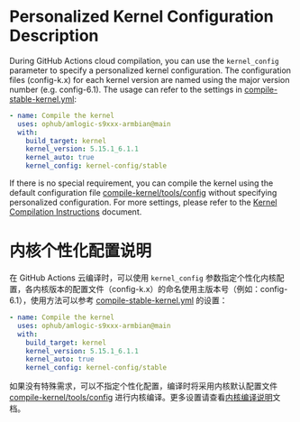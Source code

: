 # Personalized Kernel Configuration Description

During GitHub Actions cloud compilation, you can use the `kernel_config` parameter to specify a personalized kernel configuration. The configuration files (config-k.x) for each kernel version are named using the major version number (e.g. config-6.1). The usage can refer to the settings in [compile-stable-kernel.yml](../.github/workflows/compile-stable-kernel.yml):

```yaml
- name: Compile the kernel
  uses: ophub/amlogic-s9xxx-armbian@main
  with:
    build_target: kernel
    kernel_version: 5.15.1_6.1.1
    kernel_auto: true
    kernel_config: kernel-config/stable
```

If there is no special requirement, you can compile the kernel using the default configuration file [compile-kernel/tools/config](https://github.com/ophub/amlogic-s9xxx-armbian/tree/main/compile-kernel/tools/config) without specifying personalized configuration. For more settings, please refer to the [Kernel Compilation Instructions](https://github.com/ophub/amlogic-s9xxx-armbian/tree/main/compile-kernel) document.

# 内核个性化配置说明

在 GitHub Actions 云编译时，可以使用 `kernel_config` 参数指定个性化内核配置，各内核版本的配置文件（config-k.x）的命名使用主版本号（例如：config-6.1），使用方法可以参考 [compile-stable-kernel.yml](../.github/workflows/compile-stable-kernel.yml) 的设置：

```yaml
- name: Compile the kernel
  uses: ophub/amlogic-s9xxx-armbian@main
  with:
    build_target: kernel
    kernel_version: 5.15.1_6.1.1
    kernel_auto: true
    kernel_config: kernel-config/stable
```

如果没有特殊需求，可以不指定个性化配置，编译时将采用内核默认配置文件 [compile-kernel/tools/config](https://github.com/ophub/amlogic-s9xxx-armbian/tree/main/compile-kernel/tools/config) 进行内核编译。更多设置请查看[内核编译说明](https://github.com/ophub/amlogic-s9xxx-armbian/tree/main/compile-kernel)文档。
